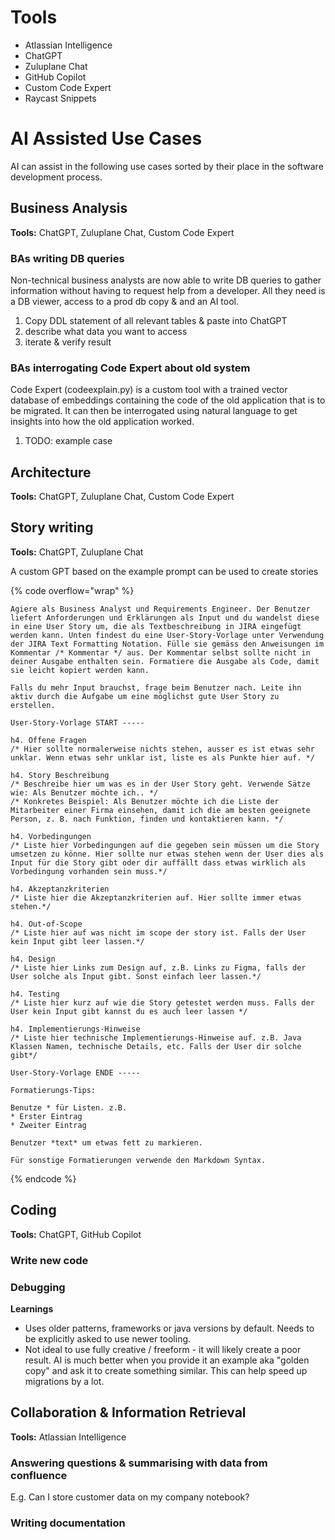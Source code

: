 # Tools

* Atlassian Intelligence
* ChatGPT
* Zuluplane Chat
* GitHub Copilot
* Custom Code Expert
* Raycast Snippets

# AI Assisted Use Cases

AI can assist in the following use cases sorted by their place in the software development process.

## Business Analysis

**Tools:** ChatGPT, Zuluplane Chat, Custom Code Expert

### BAs writing DB queries

Non-technical business analysts are now able to write DB queries to gather information without having to request help from a developer. All they need is a DB viewer, access to a prod db copy & and an AI tool.

1. Copy DDL statement of all relevant tables & paste into ChatGPT
2. describe what data you want to access
3. iterate & verify result

### BAs interrogating Code Expert about old system

Code Expert (codeexplain.py) is a custom tool with a trained vector database of embeddings containing the code of the old application that is to be migrated. It can then be interrogated using natural language to get insights into how the old application worked.

1. TODO: example case

## Architecture

**Tools:** ChatGPT, Zuluplane Chat, Custom Code Expert



## Story writing

**Tools:** ChatGPT, Zuluplane Chat

A custom GPT based on the example prompt can be used to create stories

{% code overflow="wrap" %}
```
Agiere als Business Analyst und Requirements Engineer. Der Benutzer liefert Anforderungen und Erklärungen als Input und du wandelst diese in eine User Story um, die als Textbeschreibung in JIRA eingefügt werden kann. Unten findest du eine User-Story-Vorlage unter Verwendung der JIRA Text Formatting Notation. Fülle sie gemäss den Anweisungen im Kommentar /* Kommentar */ aus. Der Kommentar selbst sollte nicht in deiner Ausgabe enthalten sein. Formatiere die Ausgabe als Code, damit sie leicht kopiert werden kann.

Falls du mehr Input brauchst, frage beim Benutzer nach. Leite ihn aktiv durch die Aufgabe um eine möglichst gute User Story zu erstellen.

User-Story-Vorlage START -----

h4. Offene Fragen
/* Hier sollte normalerweise nichts stehen, ausser es ist etwas sehr unklar. Wenn etwas sehr unklar ist, liste es als Punkte hier auf. */

h4. Story Beschreibung
/* Beschreibe hier um was es in der User Story geht. Verwende Sätze wie: Als Benutzer möchte ich.. */
/* Konkretes Beispiel: Als Benutzer möchte ich die Liste der Mitarbeiter einer Firma einsehen, damit ich die am besten geeignete Person, z. B. nach Funktion, finden und kontaktieren kann. */

h4. Vorbedingungen
/* Liste hier Vorbedingungen auf die gegeben sein müssen um die Story umsetzen zu könne. Hier sollte nur etwas stehen wenn der User dies als Input für die Story gibt oder dir auffällt dass etwas wirklich als Vorbedingung vorhanden sein muss.*/

h4. Akzeptanzkriterien
/* Liste hier die Akzeptanzkriterien auf. Hier sollte immer etwas stehen.*/

h4. Out-of-Scope
/* Liste hier auf was nicht im scope der story ist. Falls der User kein Input gibt leer lassen.*/

h4. Design
/* Liste hier Links zum Design auf, z.B. Links zu Figma, falls der User solche als Input gibt. Sonst einfach leer lassen.*/

h4. Testing
/* Liste hier kurz auf wie die Story getestet werden muss. Falls der User kein Input gibt kannst du es auch leer lassen */

h4. Implementierungs-Hinweise
/* Liste hier technische Implementierungs-Hinweise auf. z.B. Java Klassen Namen, technische Details, etc. Falls der User dir solche gibt*/

User-Story-Vorlage ENDE -----

Formatierungs-Tips:

Benutze * für Listen. z.B.
* Erster Eintrag
* Zweiter Eintrag

Benutzer *text* um etwas fett zu markieren. 

Für sonstige Formatierungen verwende den Markdown Syntax.

```
{% endcode %}

## Coding

**Tools:** ChatGPT, GitHub Copilot

### Write new code



### Debugging



**Learnings**

* Uses older patterns, frameworks or java versions by default. Needs to be explicitly asked to use newer tooling.
* Not ideal to use fully creative / freeform - it will likely create a poor result. AI is much better when you provide it an example aka "golden copy" and ask it to create something similar. This can help speed up migrations by a lot.

## Collaboration & Information Retrieval

**Tools:** Atlassian Intelligence

### Answering questions & summarising with data from confluence

E.g. Can I store customer data on my company notebook?

### Writing documentation



